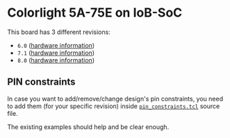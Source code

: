 # Colorlight 5A-75E on IoB-SoC

This board has 3 different revisions:
- `6.0` ([hardware information](hardware_v6-0_v8-0.md))
- `7.1` ([hardware information](hardware_v7-1.md))
- `8.0` ([hardware information](hardware_v6-0_v8-0.md))

## PIN constraints

In case you want to add/remove/change design's pin constraints, you need to add them (for your specific revision) inside [`pin_constraints.tcl`](../pin_constraints.tcl) source file.

The existing examples should help and be clear enough.

